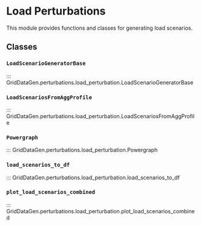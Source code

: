 # Load Perturbations

This module provides functions and classes for generating load scenarios.


## Classes

### `LoadScenarioGeneratorBase`

::: GridDataGen.perturbations.load_perturbation.LoadScenarioGeneratorBase

### `LoadScenariosFromAggProfile`

::: GridDataGen.perturbations.load_perturbation.LoadScenariosFromAggProfile


### `Powergraph`


::: GridDataGen.perturbations.load_perturbation.Powergraph



### `load_scenarios_to_df`

::: GridDataGen.perturbations.load_perturbation.load_scenarios_to_df

### `plot_load_scenarios_combined`

::: GridDataGen.perturbations.load_perturbation.plot_load_scenarios_combined
